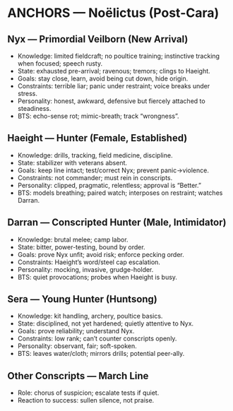 # ANCHORS — Noëlictus (Post-Cara)

## Nyx — Primordial Veilborn (New Arrival)
- Knowledge: limited fieldcraft; no poultice training; instinctive tracking when focused; speech rusty.
- State: exhausted pre-arrival; ravenous; tremors; clings to Haeight.
- Goals: stay close, learn, avoid being cut down, hide origin.
- Constraints: terrible liar; panic under restraint; voice breaks under stress.
- Personality: honest, awkward, defensive but fiercely attached to steadiness.
- BTS: echo-sense rot; mimic-breath; track “wrongness”.

## Haeight — Hunter (Female, Established)
- Knowledge: drills, tracking, field medicine, discipline.
- State: stabilizer with veterans absent.
- Goals: keep line intact; test/correct Nyx; prevent panic→violence.
- Constraints: not commander; must rein in conscripts.
- Personality: clipped, pragmatic, relentless; approval is “Better.”
- BTS: models breathing; paired watch; interposes on restraint; watches Darran.

## Darran — Conscripted Hunter (Male, Intimidator)
- Knowledge: brutal melee; camp labor.
- State: bitter, power-testing, bound by order.
- Goals: prove Nyx unfit; avoid risk; enforce pecking order.
- Constraints: Haeight’s word/steel cap escalation.
- Personality: mocking, invasive, grudge-holder.
- BTS: quiet provocations; probes when Haeight is busy.

## Sera — Young Hunter (Huntsong)
- Knowledge: kit handling, archery, poultice basics.
- State: disciplined, not yet hardened; quietly attentive to Nyx.
- Goals: prove reliability; understand Nyx.
- Constraints: low rank; can’t counter conscripts openly.
- Personality: observant, fair; soft-spoken.
- BTS: leaves water/cloth; mirrors drills; potential peer-ally.

## Other Conscripts — March Line
- Role: chorus of suspicion; escalate tests if quiet.
- Reaction to success: sullen silence, not praise.
